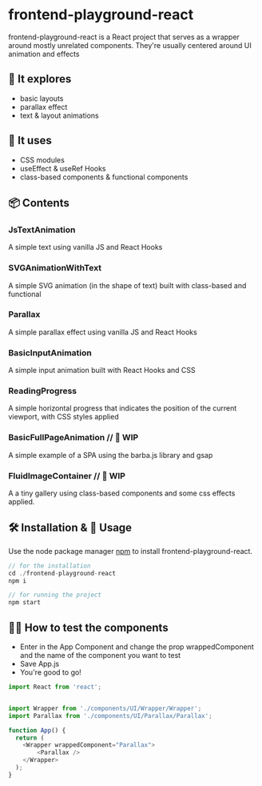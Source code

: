 # frontend-playground-react

frontend-playground-react is a React project that serves as a wrapper around mostly unrelated components. They're usually centered around UI animation and effects



## 🔎 It explores
- basic layouts
- parallax effect
- text & layout animations



## 🧾 It uses
- CSS modules
- useEffect & useRef Hooks
- class-based components & functional components



## 📦 Contents

### JsTextAnimation
A simple text using vanilla JS and React Hooks

### SVGAnimationWithText
A simple SVG animation (in the shape of text) built with class-based and functional

### Parallax
A simple parallax effect using vanilla JS and React Hooks

### BasicInputAnimation
A simple input animation built with React Hooks and CSS

### ReadingProgress
A simple horizontal progress that indicates the position of the current viewport, with CSS styles applied

### BasicFullPageAnimation // 🚧 WIP
A simple example of a SPA using the barba.js library and gsap

### FluidImageContainer // 🚧 WIP
A a tiny gallery using class-based components and some css effects applied.


## 🛠 Installation & 🚀 Usage

Use the node package manager [npm](https://npmjs.com/) to install frontend-playground-react.

```javascript
// for the installation
cd ./frontend-playground-react
npm i

// for running the project
npm start
```



## 🙋‍♂️ How to test the components
- Enter in the App Component and change the prop wrappedComponent and the name of the component you want to test
- Save App.js
- You're good to go!

```javascript
import React from 'react';


import Wrapper from './components/UI/Wrapper/Wrapper';
import Parallax from './components/UI/Parallax/Parallax';

function App() {
  return (
    <Wrapper wrappedComponent="Parallax">
        <Parallax />
    </Wrapper>
  );
}
```
